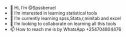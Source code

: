 - 👋 Hi, I’m @Spssberuel
- 👀 I’m interested in learning statistical tools
- 🌱 I’m currently learning spss,Stata,r,minitab and excel
- 💞️ I’m looking to collaborate on learning all this tools
- 📫 How to reach me is by WhatsApp +254704804476

<!---
Spssberuel/Spssberuel is a ✨ special ✨ repository because its `README.md` (this file) appears on your GitHub profile.
You can click the Preview link to take a look at your changes.
--->
